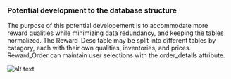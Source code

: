### Potential development to the database structure
The purpose of this potential developement is to accommodate more reward qualities while minimizing data redundancy, and keeping the tables normalized. 
The Reward_Desc table may be split into different tables by catagory, each with their own qualities, inventories, and prices.
Reward_Order can maintain user selections with the order_details attribute.

![alt text](https://github.com/bquigley1/TFS/blob/database_update/database/Future%20Design%20Iterations/Reward%20Database%20example%20table%20structure.PNG)
